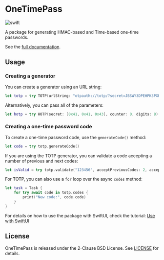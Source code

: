 # OneTimePass

![swift](https://github.com/pambrozy/OneTimePass/actions/workflows/swift.yaml/badge.svg)

A package for generating HMAC-based and Time-based one-time passwords.

See the [full documentation](https://pambrozy.github.io/OneTimePass/documentation/onetimepass/).

## Usage

### Creating a generator
You can create a generator using an URL string:
```swift
let totp = try TOTP(urlString: "otpauth://totp/?secret=JBSWY3DPEHPK3PXP")
```

Alternatively, you can pass all of the parameters:
```swift
let hotp = try HOTP(secret: [0x41, 0x41, 0x43], counter: 0, digits: 8)
```

### Creating a one-time password code
To create a one-time password code, use the `generateCode()` method:
```swift
let code = try totp.generateCode()
```

If you are using the TOTP generator, you can validate a code accepting a number of previous and next codes:
```swift
let isValid = try totp.validate("123456", acceptPreviousCodes: 2, acceptNextCodes: 1)
```

For TOTP, you can also use a `for` loop over the async `codes` method:
```swift
let task = Task {
    for try await code in totp.codes {
        print("New code:", code.code)
    }
}
```

For details on how to use the package with SwiftUI, check the tutorial:
[Use with SwiftUI](https://pambrozy.github.io/OneTimePass/tutorials/onetimepass/use-with-swiftui)


## License
OneTimePass is released under the 2-Clause BSD License. See [LICENSE](LICENSE) for details.
